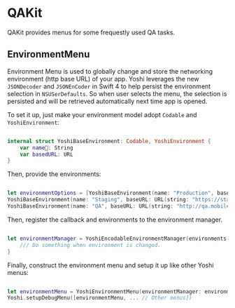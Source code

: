 # QAKit

QAKit provides menus for some frequestly used QA tasks.

## EnvironmentMenu

Environment Menu is used to globally change and store the networking environment (http base URL) of your app. Yoshi leverages the new `JSONDecoder` and `JSONEnCoder` in Swift 4 to help persist the environment selection in `NSUSerDefaults`. So when user selects the menu, the selection is persisted and will be retrieved automatically next time app is opened.

To set it up, just make your environment model adopt `Codable` and `YoshiEnvironment`:

```swift

internal struct YoshiBaseEnvironment: Codable, YoshiEnvironment {
    var name: String
    var basedURL: URL
}

```


Then, provide the environments:

```swift

let environmentOptions = [YoshiBaseEnvironment(name: "Production", baseURL: URL(string: "https://mobile-api.com")!),
YoshiBaseEnvironment(name: "Staging", baseURL: URL(string: "https://staging.mobile-api.com")!),
YoshiBaseEnvironment(name: "QA", baseURL: URL(string: "http://qa.mobile-api.com")!)]

```

Then, register the callback and environments to the environment manager.

```swift

let environmentManager = YoshiEncodableEnvironmentManager(environments: environmentOptions) { (environment) in
    /// Do something when environment is changed.
}

```

Finally, construct the environment menu and setup it up like other Yoshi menus:

```swift

let environmentMenu = YoshiEnvironmentMenu(environmentManager: environmentManager)
Yoshi.setupDebugMenu([environmentMenu, ... // Other menus])

```
